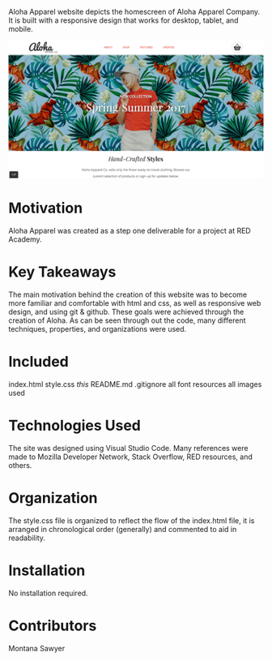 Aloha Apparel website depicts the homescreen of Aloha Apparel Company. It is built with a responsive design that works for desktop, tablet, and mobile.

![alt text](images/screenshot.png "The homepage of Aloha Apparel")

# Motivation
Aloha Apparel was created as a step one deliverable for a project at RED Academy. 

# Key Takeaways
The main motivation behind the creation of this website was to become more familiar and comfortable with html and css, as well as responsive web design, and using git & github. These goals were achieved through the creation of Aloha. As can be seen through out the code, many different techniques, properties, and organizations were used.

# Included
index.html
style.css
*this* README.md
.gitignore
all font resources
all images used

# Technologies Used
The site was designed using Visual Studio Code. Many references were made to Mozilla Developer Network, Stack Overflow, RED resources, and others. 

# Organization
The style.css file is organized to reflect the flow of the index.html file, it is arranged in chronological order (generally) and commented to aid in readability.

# Installation
No installation required.

# Contributors
Montana Sawyer
